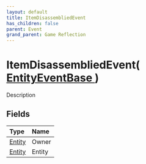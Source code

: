 ```yaml
---
layout: default
title: ItemDisassembliedEvent
has_children: false
parent: Event
grand_parent: Game Reflection
---
```

# ItemDisassembliedEvent( [ EntityEventBase ](/riftbreaker-wiki/docs/game-reflection/events/entity_event_base/) )
Description 

## Fields

| Type | Name |
|:----------|:--------------|
| [Entity](/riftbreaker-wiki/docs/game-reflection/classes/entity/) | Owner |
| [Entity](/riftbreaker-wiki/docs/game-reflection/classes/entity/) | Entity |

